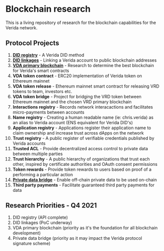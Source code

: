 # Blockchain research

This is a living repository of research for the blockchain capabilities for the Verida network.

## Protocol Projects

1. **[DID registry](https://github.com/verida/did-server)** - A Verida DID method
2. **[DID linkages](https://github.com/verida/blockchain-research/issues/11)** - Linking a Verida account to public blockchain addresses
3. **[VDA primary blockchain](https://github.com/verida/blockchain-research/blob/main/primary-blockchain/overview.md)** - Research to determine the best blockchain for Verida's smart contracts
4. **VDA token contract** - ERC20 implementation of Verida token on Ethereum mainnet
5. **VDA token release** - Ethereum mainnet smart contract for releasing VRD tokens to team, investors etc.
6. **VDA token bridge** - Project for bridging the VRD token between Ethereum mainnet and the chosen VRD primary blockchain
7. **Interactions registry** - Records network interacactions and facilitates micro-payments between accounts
8. **Name registry** - Creating a human readable name (ie: chris.verida) as an alias to Verida account (ENS equivalent for Verida DID's)
9. **Application registry** - Applications register their application name to claim ownership and increase trust across dApps on the network
10. **Trust registry** - A public register of verifiable credentials published by Verida accounts
11. **Trusted ACL** - Provide decentralized access control to private data between multiple parties
12. **Trust hierarchy** - A public hierarchy of organizations that trust each other, inspired by certificate authorities and OAuth consent permissions
13. **Token rewards** - Provide token rewards to users based on proof of a performing a particular action
14. **[Private data bridge](https://github.com/verida/blockchain-research/blob/main/private-data-bridge/overview.md)** - Enable off-chain private data to be used on-chain
14. **Third party payments** - Facilitate guaranteed third party payments for data

## Research Priorities - Q4 2021

1. DID registry (API complete)
2. DID linkages (PoC underway)
3. VDA primary blockchain (priority as it's the foundation for all blockchain development)
4. Private data bridge (priority as it may impact the Verida protocol signature scheme)
